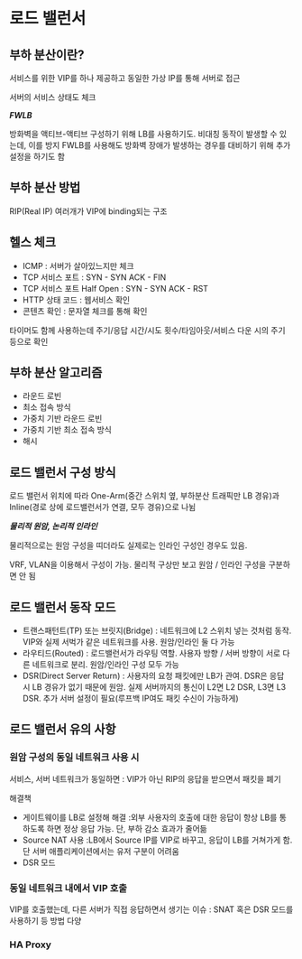 # 로드 밸런서

## 부하 분산이란?

서비스를 위한 VIP를 하나 제공하고 동일한 가상 IP를 통해 서버로 접근

서버의 서비스 상태도 체크

***FWLB***

방화벽을 액티브-액티브 구성하기 위해 LB를 사용하기도. 비대칭 동작이 발생할 수 있는데, 이를 방지
FWLB를 사용해도 방화벽 장애가 발생하는 경우를 대비하기 위해 추가 설정을 하기도 함

## 부하 분산 방법

RIP(Real IP) 여러개가 VIP에 binding되는 구조

## 헬스 체크

- ICMP : 서버가 살아있느지만 체크
- TCP 서비스 포트 : SYN - SYN ACK - FIN
- TCP 서비스 포트 Half Open : SYN - SYN ACK - RST
- HTTP 상태 코드 : 웹서비스 확인
- 콘텐츠 확인 : 문자열 체크를 통해 확인

타이머도 함께 사용하는데 주기/응답 시간/시도 횟수/타임아웃/서비스 다운 시의 주기 등으로 확인

## 부하 분산 알고리즘
- 라운드 로빈
- 최소 접속 방식
- 가중치 기반 라운드 로빈
- 가중치 기반 최소 접속 방식
- 해시

## 로드 밸런서 구성 방식

로드 밸런서 위치에 따라 One-Arm(중간 스위치 옆, 부하분산 트래픽만 LB 경유)과 Inline(경로 상에 로드밸런서가 연결, 모두 경유)으로 나뉨

***물리적 원암, 논리적 인라인***

물리적으로는 원암 구성을 띠더라도 실제로는 인라인 구성인 경우도 있음.

VRF, VLAN을 이용해서 구성이 가능. 물리적 구상만 보고 원암 / 인라인 구성을 구분하면 안 됨

## 로드 밸런서 동작 모드

- 트랜스패턴트(TP) 또는 브릿지(Bridge) : 네트워크에 L2 스위치 넣는 것처럼 동작. VIP와 실제 서벅가 같은 네트워크를 사용. 원암/인라인 둘 다 가능
- 라우티드(Routed) : 로드밸런서가 라우팅 역할. 사용자 방향 / 서버 방향이 서로 다른 네트워크로 분리. 원암/인라인 구성 모두 가능
- DSR(Direct Server Return) : 사용자의 요청 패킷에만 LB가 관여. DSR은 응답 시 LB 경유가 없기 때문에 원암. 실제 서버까지의 통신이 L2면 L2 DSR, L3면 L3 DSR. 추가 서버 설정이 필요(루프백 IP여도 패킷 수신이 가능하게)

## 로드 밸런서 유의 사항

### 원암 구성의 동일 네트워크 사용 시

서비스, 서버 네트워크가 동일하면 : VIP가 아닌 RIP의 응답을 받으면서 패킷을 폐기

해결책

- 게이트웨이를 LB로 설정해 해결 :외부 사용자의 호출에 대한 응답이 항상 LB를 통하도록 하면 정상 응답 가능. 단, 부하 감소 효과가 줄어듦
- Source NAT 사용 :LB에서 Source IP를 VIP로 바꾸고, 응답이 LB를 거쳐가게 함. 단 서버 애플리케이션에서는 유저 구분이 어려움
- DSR 모드

### 동일 네트워크 내에서 VIP 호출

VIP를 호출했는데, 다른 서버가 직접 응답하면서 생기는 이슈 : SNAT 혹은 DSR 모드를 사용하기 등 방법 다양

### HA Proxy
